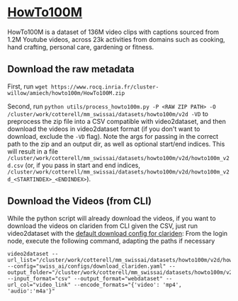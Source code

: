 # [HowTo100M](https://github.com/antoine77340/howto100m)
HowTo100M is a dataset of 136M video clips with captions sourced from 1.2M Youtube videos, across 23k activities from domains such as cooking, hand crafting, personal care, gardening or fitness.

## Download the raw metadata
First, run `wget https://www.rocq.inria.fr/cluster-willow/amiech/howto100m/HowTo100M.zip`

Second, run `python utils/process_howto100m.py -P <RAW ZIP PATH> -O /cluster/work/cotterell/mm_swissai/datasets/howto100m/v2d -VD` to preprocess the zip file into a CSV compatible with video2dataset, and then download the videos in video2dataset format (if you don't want to download, exclude the `-VD` flag). Note the args for passing in the correct path to the zip and an output dir, as well as optional start/end indices.
This will result in a file `/cluster/work/cotterell/mm_swissai/datasets/howto100m/v2d/howto100m_v2d.csv` (or, if you pass in start and end indices, `/cluster/work/cotterell/mm_swissai/datasets/howto100m/v2d/howto100m_v2d_<STARTINDEX>_<ENDINDEX>`).

## Download the Videos (from CLI)
While the python script will already download the videos, if you want to download the videos on clariden from CLI given the CSV, just run video2dataset with the [default download config for clariden](../configs/download_clariden.yaml): From the login node, execute the following command, adapting the paths if necessary

```
video2dataset --url_list="/cluster/work/cotterell/mm_swissai/datasets/howto100m/v2d/howto100m_v2d_0_5000.csv" --config="swiss_ai/configs/download_clariden.yaml" --output_folder="/cluster/work/cotterell/mm_swissai/datasets/howto100m/v2d" --input_format="csv" --output_format="webdataset" --url_col="video_link" --encode_formats="{'video': 'mp4', 'audio':'m4a'}"
```
